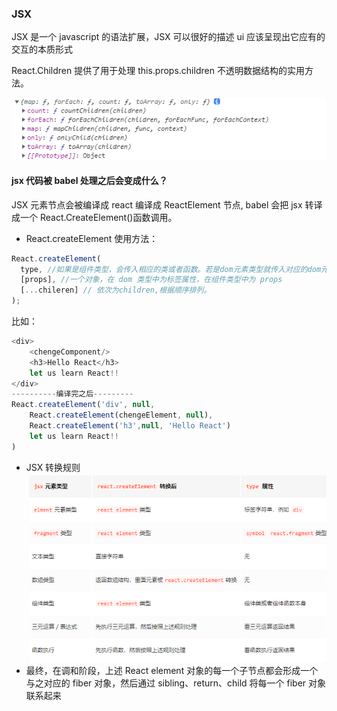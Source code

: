 ### JSX

JSX 是一个 javascript 的语法扩展，JSX 可以很好的描述 ui 应该呈现出它应有的交互的本质形式

React.Children 提供了用于处理 this.props.children 不透明数据结构的实用方法。

![](img/jsx_Children.png)

#### jsx 代码被 babel 处理之后会变成什么？

JSX 元素节点会被编译成 react 编译成 ReactElement 节点,
babel 会把 jsx 转译成一个 React.CreateElement()函数调用。

- React.createElement 使用方法：

```js
React.createElement(
  type, //如果是组件类型，会传入相应的类或者函数。若是dom元素类型就传入对应的dom元素
  [props], //一个对象，在 dom 类型中为标签属性，在组件类型中为 props
  [...chileren] // 依次为children,根据顺序排列。
);
```

比如：

```js
<div>
	<chengeComponent/>
	<h3>Hello React</h3>
	let us learn React!!
</div>
----------编译完之后---------
React.createElement('div', null,
	React.createElement(chengeElement, null),
	React.createElement('h3',null, 'Hello React')
	let us learn React!!
)
```

- JSX 转换规则
  ![](img/Jsx编译规则.png)
- 最终，在调和阶段，上述 React element 对象的每一个子节点都会形成一个与之对应的 fiber 对象，然后通过 sibling、return、child 将每一个 fiber 对象联系起来
